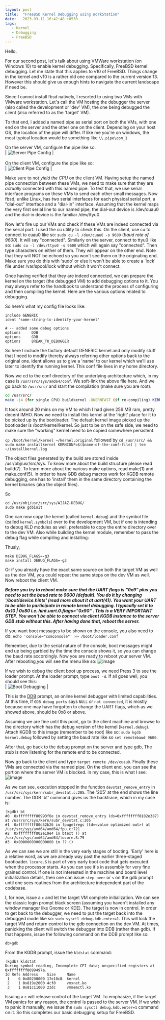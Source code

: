```yaml
---
layout: post
title:  "FreeBSD Kernel Debugging using WorkStation"
date:   2023-03-11 16:42:48 +0530
tags: 
   - Kernel
   - Debugging
   - FreeBSD
---
```

Hello.

For our second post, let's talk about using VMWare workstation (on Windows 10) to enable kernel debugging. Specifically, FreeBSD kernel debugging. Let me state that this applies to v10 of FreeBSD. Things change in the kernel and v10 is a rather old one compared to the current version 13. However this should give us enough hints to navigate the current landscape if need be.

   Since I cannot install fbsd natively, I resorted to using two VMs with VMware workstation. Let's call the VM hosting the debugger the server (also called the development or 'dev' VM), the one being debugged the client (also referred to as the 'target' VM).

To that end, I added a named pipe as serial port on both the VMs, with one end on the server and the other one on the client. Depending on your host OS, the location of the pipe will differ. If like me you're on windows, the most typical location would be something like `\\.pipe\com_1`.

On the server VM, configure the pipe like so.
<br/>
| ![Server Pipe Config](https://user-images.githubusercontent.com/46345560/224480699-4d49533d-413c-4b94-af9d-d07632e439d2.png) | 
<br/>
<br/>
On the client VM, configure the pipe like so:
<br/>
| ![Client Pipe Config](https://user-images.githubusercontent.com/46345560/224480731-a47561a0-7a84-4e62-9571-950334fa34c5.png) | 

Make sure to not _yield the CPU_ on the client VM. Having setup the named pipe connection between these VMs, we need to make sure that they are _actually_  connected with this named pipe. To test that, we use serial interface programs on these VMs to send each other small messages. Now fbsd, unlike Linux, has two serial interfaces for each physical serial port, a "dial-out" interface and a "dial-in" interface. Assuming that the kernel maps the very first serial line to our named pipe, the dial-out device is /dev/cuau0 and the dial-in device is the familiar /dev/ttyu0.

Now let's fire up our VMs and check if these VMs are indeed connected via the serial port. I used the cu utility to check this. On the client, use cu to connect to cuau0 like so: `sudo cu -l /dev/cuau0 -s 9600` (_baud rate of 9600_). It will say "connected". Similarly on the server, connect to ttyu0 like so: `sudo cu -l /dev/ttyu0 -s 9600` which will again say "connected". Then type characters on either of them. They will appear on the other end. Note that they will NOT be echoed so you won't see them on the originating end. Make sure you do this with 'sudo' or else it won't be able to create a 'lock' file under /var/spool/lock without which it won't connect.

Once having verified that they are indeed connected, we can prepare the kernel on the target (the debugged VM) to add debugging options to it. You may always refer to the handbook to understand the process of configuring and then compiling the kernel. Here are the various options related to debugging.

So here's what my config file looks like:

```
include GENERIC
ident 'some-string-to-identify-your-kernel'

# -- added some debug options
options     DDB
options     GDB
options     BREAK_TO_DEBUGGER
```
So here I include the factory default GENERIC kernel and only modify stuff that I need to modify thereby always referring other options back to the original one. ident allows us to give a 'name' to our kernel which we'll use later to identify the running kernel. This conf file lives in my home directory.

Now we cd to the conf directory of the underlying architecture which, in my case is `/usr/src/sys/amd64/conf`. We soft-link the above file here. And we go back to `/usr/src/` and start the compilation (make sure you are root).

```bash
cd /usr/src/
make -j4 (for single CPU) buildkernel -DKERNFAST (if re-compiling) KERNCONF=`name-of-the-conf-file`
```

It took around 20 mins on my VM to which I had given 256 MB ram, pretty decent IMHO. Now we need to install this kernel at the 'right' place for it to be picked up by the bootloader. The default kernel image picked up the bootloader is /boot/kernel/kernel. So just to be on the safe side, we need to make sure the "working" kernel need to be copied somewhere persistent.

`cp /boot/kernel/kernel ~/kernel.original` followed by `cd /usr/src/ && sudo make installkernel KERNCONF=$($name-of-the-conf-file) | tee ~/installkernel.log`

The object files generated by the build are stored inside /usr/obj/usr/src/sys. To know more about the build structure please read build(7). To learn more about the various make options, read make(1) and make.conf(5). In order to have GDB debug macros work for KGDB remote debugging, one has to 'install' them in the same directory containing the kernel binaries (aka the object files).

So
```
cd /usr/obj/usr/src/sys/AIJAZ-DEBUG/
sudo make gdbinit
```
One can now copy the kernel (called `kernel.debug`) and the symbol file (called `kernel.symbols`) over to the development VM, but if one is intending to debug KLD modules as well, preferable to copy the entire directory over to the dev VM. Also while building the kernel module, remember to pass the debug flag while compiling and installing:

Thusly,
```
make DEBUG_FLAGS=-g3
make install DEBUG_FLAGS=-g3
```

Or if you already have the exact same source on both the target VM as well as the dev VM, you could repeat the same steps on the dev VM as well. Now reboot the client VM.

***Before you try to reboot make sure that the UART flags is "0x9" plus you need to set the baud rate to 9600 (default). You do it by changing '/boot/device.hints' (read more about it at uart(4)). You want your UART to be able to participate in remote kernel debugging. I typically set it to 0x10 \| 0x80 i.e. hint.uart.0.flags="0x90" . This is a VERY IMPORTANT STEP. You won't be able to connect via client KGDB instance to the server GDB stub without this. After having done that, reboot the server.***

If you want boot messages to be shown on the console, you also need to do:
`echo 'console="comconsole"' >> /boot/loader.conf`

Remember, due to the serial nature of the console, boot messages might end up being garbled by the time the console shows it, so you can change the baud rate accordingly. Now you are ready to reboot your server VM. After rebooting,you will see the menu like so:
![image](https://user-images.githubusercontent.com/46345560/224480799-cc7fcd7c-5afc-40ce-b850-9349757e70d9.png)

If we wish to debug the client boot up process, we need 
Press 3 to see the loader prompt. At the loader prompt, type `boot -d`. If all goes well, you should see this:
<br/>
| ![Boot Debugging](https://user-images.githubusercontent.com/46345560/224481085-b4f605f6-cd4c-4429-b4b2-09fe19f28bc9.png) | 
<br/>

This is the [DDB](https://docs.freebsd.org/en/books/developers-handbook/kerneldebug/#kerneldebug-online-ddb) prompt, an online kernel debugger with limited capabilities. At this time, If `GDB debug ports` says `NULL` or `not connected`, it is mostly because one may have forgotten to change the UART flags, which as we showed above, should be 0x8 or above. 

Assuming we are fine until this point, go to the client machine and browse to the directory which has the debug version of the kernel (`kernel.debug`). Attach KGDB to this image (remember to be root) like so: `sudo kgdb kernel.debug` followed by setting the baud rate like so `set remotebaud 9600`.

After that, go back to the debug prompt on the server and type gdb, The stub is now listening for the remote end to be connected. 

Now go back to the client and type `target remote /dev/cuau0`. Finally these VMs are  connected via the named pipe. On the client end, you can see the portion where the server VM is blocked. In my case, this is what I see:
![image](https://user-images.githubusercontent.com/46345560/224481308-ba456bcb-cc9e-4194-9106-4c6d56f17f12.png)

As we can see, execution stopped in the function `devstat_remove_entry` in `/usr/src/sys/kern/subr_devstat.c:205`. The '205' at the end shows the line number. The GDB 'bt' command gives us the backtrace, which in my case is:

```
(kgdb) bt
#0  0xffffffff80993f0e in devstat_remove_entry (ds=0xffffffff8102e387) at /usr/src/sys/kern/subr_devstat.c:205
#1  0xffffffff80d52b26 in fpugetregs (td=<value optimized out>) at /usr/src/sys/amd64/amd64/fpu.c:721
#2  0xffffffff802e19e4 in btext () at /usr/src/sys/amd64/amd64/locore.S:79
#3  0x0000000000000000 in ?? ()
```

As we can see we are still in the very early stages of booting. 'Early' here is a relative word, as we are already way past the earlier three-staged bootloader. `locore.S` is part of very early boot code that gets executed when the processor starts. As you can see it's in assembly for very fine grained control. If one is not interested in the machine and board level initialization details, then one can issue `step over` or `s` on the gdb prompt until one sees routines from the architecture independent part of the codebase. 

I, for now, issue a `c` and let the target VM complete initialization. We can see the classic login prompt black screen (assuming you haven't installed any window manager like Gnome or KDE). The target is now in control. In order to get back to the debugger, we need to put the target back into the debugged mode like so: `sudo sysctl debug.kdb.enter=1`. This will lock the target VM and return control to the gdb connection on the dev VM. At times, panicking the client will switch the debugger into DDB (rather than gdb). If that happens, issue the following command on the DDB prompt like so:
```
db>gdb
```
From the KGDB prompt, issue the `kldstat` command:
```
(kgdb) kldstat
During symbol reading, Incomplete CFI data; unspecified registers at 0xffffffff8099497a.
Id Refs Address    Size     Name
 1    6 0x80200000 17e10c8  kernel
 2    1 0x819e2000 4cf0     vmxnet.ko
 3    1 0x81c11000 23dc     vmmemctl.ko
```
Issuing a `c` will release control of the target VM. To emphasize, if the target VM panics for any reason, the control is passed to the server VM. If we wish to panic it manually, we issue the `sudo sysctl debug.kdb.enter=1` command on it. So this completes our basic debugging setup for FreeBSD.
